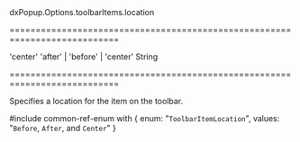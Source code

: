 <!--id-->dxPopup.Options.toolbarItems.location<!--/id-->
===========================================================================
<!--default-->'center'<!--/default-->
<!--acceptValues-->'after' | 'before' | 'center'<!--/acceptValues-->
<!--type-->String<!--/type-->
===========================================================================

<!--shortDescription-->
Specifies a location for the item on the toolbar.
<!--/shortDescription-->

<!--fullDescription-->
#include common-ref-enum with {
    enum: "`ToolbarItemLocation`",
    values: "`Before`, `After`, and `Center`"
}
<!--/fullDescription-->